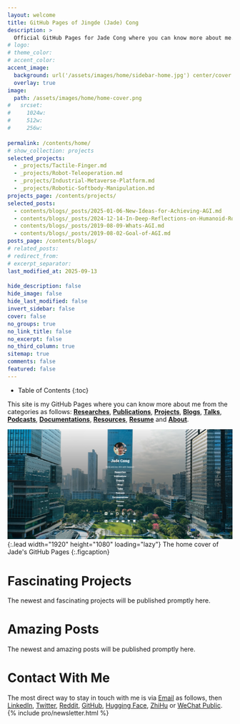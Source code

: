 ```yaml
---
layout: welcome
title: GitHub Pages of Jingde (Jade) Cong
description: >
  Official GitHub Pages for Jade Cong where you can know more about me.
# logo:
# theme_color:
# accent_color:
accent_image:
  background: url('/assets/images/home/sidebar-home.jpg') center/cover
  overlay: true
image:
  path: /assets/images/home/home-cover.png
#   srcset:
#     1024w:
#     512w:
#     256w:

permalink: /contents/home/
# show_collection: projects
selected_projects:
  - _projects/Tactile-Finger.md
  - _projects/Robot-Teleoperation.md
  - _projects/Industrial-Metaverse-Platform.md
  - _projects/Robotic-Softbody-Manipulation.md
projects_page: /contents/projects/
selected_posts:
  - contents/blogs/_posts/2025-01-06-New-Ideas-for-Achieving-AGI.md
  - contents/blogs/_posts/2024-12-14-In-Deep-Reflections-on-Humanoid-Robot-and-AI.md
  - contents/blogs/_posts/2019-08-09-Whats-AGI.md
  - contents/blogs/_posts/2019-08-02-Goal-of-AGI.md
posts_page: /contents/blogs/
# related_posts:
# redirect_from:
# excerpt_separator:
last_modified_at: 2025-09-13

hide_description: false
hide_image: false
hide_last_modified: false
invert_sidebar: false
cover: false
no_groups: true
no_link_title: false
no_excerpt: false
no_third_column: true
sitemap: true
comments: false
featured: false
---
```


- Table of Contents
{:toc}

This site is my GitHub Pages where you can know more about me from the categories as follows: **[Researches](/contents/researches)**, **[Publications](/contents/publications/)**, **[Projects](/contents/projects/)**, **[Blogs](/contents/blogs/)**, **[Talks](/contents/talks/)**, **[Podcasts](/contents/podcasts/)**, **[Documentations](/contents/documentations/)**, **[Resources](/contents/resources/)**, **[Resume](/contents/resume/)** and **[About](/contents/about/)**.

![Home Cover](/assets/images/home/home-cover.png){:.lead width="1920" height="1080" loading="lazy"}
The home cover of Jade's GitHub Pages
{:.figcaption}

# Fascinating Projects

The newest and fascinating projects will be published promptly here.
<!--projects-->

# Amazing Posts

The newest and amazing posts will be published promptly here.
<!--posts-->

# Contact With Me

The most direct way to stay in touch with me is via [Email](mailto:jade.cong@qq.com) as follows, then [LinkedIn](https://www.linkedin.com/in/jade-cong), [Twitter](https://twitter.com/JadeCong26), [Reddit](https://www.reddit.com/user/JadeCong), [GitHub](https://github.com/JadeCong), [Hugging Face](https://huggingface.co/JadeCong), [ZhiHu](https://www.zhihu.com/people/Jade_Cong) or [WeChat Public](/assets/images/home/wechat-public.jpg).
{% include pro/newsletter.html %}

<!-- buymeacoffee -->
<script data-name="BMC-Widget" data-cfasync="false" src="https://cdnjs.buymeacoffee.com/1.0.0/widget.prod.min.js" data-id="jadecong" data-description="Support me on Buy me a coffee!" data-message="THANK YOU for visiting!!! I love COFFEE, so totally up for ONE!" data-color="#5F7FFF" data-position="Right" data-x_margin="18" data-y_margin="18"></script>

<!-- wechat, alipay and bitcoin sponsor -->
<script src="assets/js/tctip/dist/tctip-1.0.3.min.js"></script>
<script>
  new tctip({
    top: '54%',
    button: {
      id: 7,
      type: 'zanzhu',
    },
    list: [
      {
        type: 'wechat',
        qrImg: './assets/images/home/wechat-sponsor.jpeg',
        desc: 'WeChat Sponsor'
      },
      {
        type: 'alipay',
        qrImg: './assets/images/home/alipay-sponsor.jpeg',
        desc: 'Alipay Sponsor'
      },
      {
        type: 'bitcoin',
        qrImg: './assets/images/home/bitcoin-sponsor.png',
        desc: 'Bitcoin Sponsor'
      }
    ],
    stat: false
  }).init()
</script>

<!-- dynamic interactive earth -->
<!-- <script type="text/javascript" src="https://fastly.jsdelivr.net/npm/echarts@5/dist/echarts.min.js"></script>
<script type="text/javascript" src="https://echarts.apache.org/zh/js/vendors/echarts-gl/dist/echarts-gl.min.js"></script>
<script type="text/javascript" src="https://fastly.jsdelivr.net/npm/echarts@5/dist/extension/dataTool.min.js"></script>
<script type="text/javascript" src="https://echarts.apache.org/zh/js/vendors/echarts-stat/dist/ecStat.min.js"></script>
<script type="text/javascript" src="https://echarts.apache.org/zh/js/vendors/echarts-stat/dist/ecStat.min.js"></script>
<script type="text/javascript" src="https://fastly.jsdelivr.net/npm/echarts@4.9.0/map/js/world.js"></script>
<script type="text/javascript" src="https://api.map.baidu.com/api?v=3.0&ak=RjyYGkNlTImU7ioD7j3Iymq4CqBgQwO8"></script>
<script type="text/javascript" src="https://fastly.jsdelivr.net/npm/echarts@5/dist/extension/bmap.min.js"></script> -->
<script type="text/javascript" src="assets/js/echarts/dist/echarts.min.js"></script>
<script type="text/javascript" src="assets/js/echarts-gl/dist/echarts-gl.min.js"></script>
<div id="container" style="width:100%; aspect-ratio:2/1; margin:0 auto; display:flex; align-items:center; justify-content:center;"></div>
<script type="text/javascript">
  var dom = document.getElementById('container');
  var myChart = echarts.init(dom, null, {
    renderer: 'canvas',
    useDirtyRect: false
  });
  var app = {};
  var ROOT_PATH = 'assets/images/home/';
  var option;
  
  option = {
    backgroundColor: '#000',
    globe: {
      baseTexture: ROOT_PATH + 'world.topo.bathy.200401.jpg',
      heightTexture: ROOT_PATH + 'world.topo.bathy.200401.jpg',
      displacementScale: 0.04,
      shading: 'realistic',
      environment: ROOT_PATH + 'starfield.jpg',
      realisticMaterial: {
        roughness: 0.9
      },
      postEffect: {
        enable: true
      },
      light: {
        main: {
          intensity: 5,
          shadow: true
        },
        ambientCubemap: {
          texture: ROOT_PATH + 'pisa.hdr',
          diffuseIntensity: 0.2
        }
      }
    }
  };
  
  if (option && typeof option === 'object') {
    myChart.setOption(option);
  }
  
  window.addEventListener('resize', myChart.resize);
</script>
